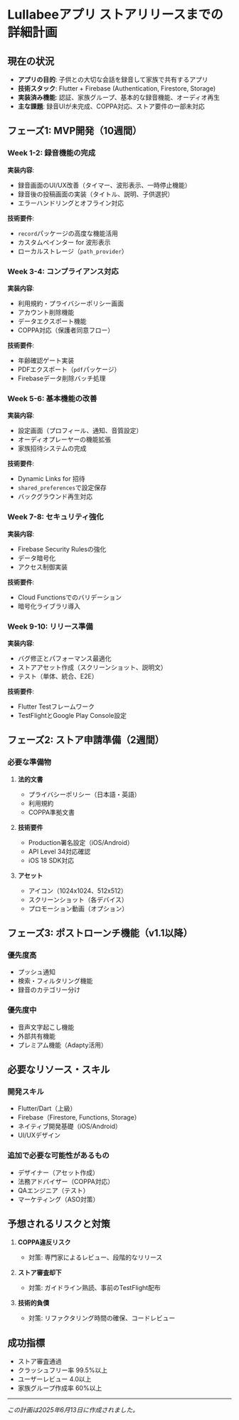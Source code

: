 # Lullabeeアプリ ストアリリースまでの詳細計画

## 現在の状況
- **アプリの目的**: 子供との大切な会話を録音して家族で共有するアプリ
- **技術スタック**: Flutter + Firebase (Authentication, Firestore, Storage)
- **実装済み機能**: 認証、家族グループ、基本的な録音機能、オーディオ再生
- **主な課題**: 録音UIが未完成、COPPA対応、ストア要件の一部未対応

## フェーズ1: MVP開発（10週間）

### Week 1-2: 録音機能の完成
**実装内容**:
- 録音画面のUI/UX改善（タイマー、波形表示、一時停止機能）
- 録音後の投稿画面の実装（タイトル、説明、子供選択）
- エラーハンドリングとオフライン対応

**技術要件**: 
- `record`パッケージの高度な機能活用
- カスタムペインター for 波形表示
- ローカルストレージ（`path_provider`）

### Week 3-4: コンプライアンス対応
**実装内容**:
- 利用規約・プライバシーポリシー画面
- アカウント削除機能
- データエクスポート機能
- COPPA対応（保護者同意フロー）

**技術要件**:
- 年齢確認ゲート実装
- PDFエクスポート（`pdf`パッケージ）
- Firebaseデータ削除バッチ処理

### Week 5-6: 基本機能の改善
**実装内容**:
- 設定画面（プロフィール、通知、音質設定）
- オーディオプレーヤーの機能拡張
- 家族招待システムの完成

**技術要件**:
- Dynamic Links for 招待
- `shared_preferences`で設定保存
- バックグラウンド再生対応

### Week 7-8: セキュリティ強化
**実装内容**:
- Firebase Security Rulesの強化
- データ暗号化
- アクセス制御実装

**技術要件**:
- Cloud Functionsでのバリデーション
- 暗号化ライブラリ導入

### Week 9-10: リリース準備
**実装内容**:
- バグ修正とパフォーマンス最適化
- ストアアセット作成（スクリーンショット、説明文）
- テスト（単体、統合、E2E）

**技術要件**:
- Flutter Testフレームワーク
- TestFlightとGoogle Play Console設定

## フェーズ2: ストア申請準備（2週間）

### 必要な準備物
1. **法的文書**
   - プライバシーポリシー（日本語・英語）
   - 利用規約
   - COPPA準拠文書

2. **技術要件**
   - Production署名設定（iOS/Android）
   - API Level 34対応確認
   - iOS 18 SDK対応

3. **アセット**
   - アイコン（1024x1024、512x512）
   - スクリーンショット（各デバイス）
   - プロモーション動画（オプション）

## フェーズ3: ポストローンチ機能（v1.1以降）

### 優先度高
- プッシュ通知
- 検索・フィルタリング機能
- 録音のカテゴリー分け

### 優先度中
- 音声文字起こし機能
- 外部共有機能
- プレミアム機能（Adapty活用）

## 必要なリソース・スキル

### 開発スキル
- Flutter/Dart（上級）
- Firebase（Firestore, Functions, Storage）
- ネイティブ開発基礎（iOS/Android）
- UI/UXデザイン

### 追加で必要な可能性があるもの
- デザイナー（アセット作成）
- 法務アドバイザー（COPPA対応）
- QAエンジニア（テスト）
- マーケティング（ASO対策）

## 予想されるリスクと対策

1. **COPPA違反リスク**
   - 対策: 専門家によるレビュー、段階的なリリース

2. **ストア審査却下**
   - 対策: ガイドライン熟読、事前のTestFlight配布

3. **技術的負債**
   - 対策: リファクタリング時間の確保、コードレビュー

## 成功指標
- ストア審査通過
- クラッシュフリー率 99.5%以上
- ユーザーレビュー 4.0以上
- 家族グループ作成率 60%以上

---

*この計画は2025年6月13日に作成されました。*